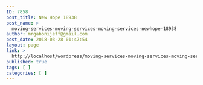 ```yaml
---
ID: 7858
post_title: New Hope 18938
post_name: >
  moving-services-moving-services-moving-services-newhope-18938
author: mrgabonijeff@gmail.com
post_date: 2018-03-28 01:47:54
layout: page
link: >
  http://localhost/wordpress/moving-services-moving-services-moving-services-newhope-18938/
published: true
tags: [ ]
categories: [ ]
---
```

